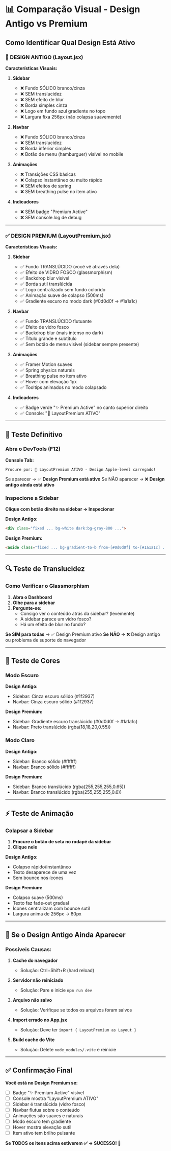# 📊 Comparação Visual - Design Antigo vs Premium

## Como Identificar Qual Design Está Ativo

### 🔴 DESIGN ANTIGO (Layout.jsx)

**Características Visuais:**

1. **Sidebar**
   - ❌ Fundo SÓLIDO branco/cinza
   - ❌ SEM translucidez
   - ❌ SEM efeito de blur
   - ❌ Borda simples cinza
   - ❌ Logo em fundo azul gradiente no topo
   - ❌ Largura fixa 256px (não colapsa suavemente)

2. **Navbar**
   - ❌ Fundo SÓLIDO branco/cinza
   - ❌ SEM translucidez
   - ❌ Borda inferior simples
   - ❌ Botão de menu (hamburguer) visível no mobile

3. **Animações**
   - ❌ Transições CSS básicas
   - ❌ Colapso instantâneo ou muito rápido
   - ❌ SEM efeitos de spring
   - ❌ SEM breathing pulse no item ativo

4. **Indicadores**
   - ❌ SEM badge "Premium Active"
   - ❌ SEM console.log de debug

---

### ✅ DESIGN PREMIUM (LayoutPremium.jsx)

**Características Visuais:**

1. **Sidebar**
   - ✅ Fundo TRANSLÚCIDO (você vê através dela)
   - ✅ Efeito de VIDRO FOSCO (glassmorphism)
   - ✅ Backdrop blur visível
   - ✅ Borda sutil translúcida
   - ✅ Logo centralizado sem fundo colorido
   - ✅ Animação suave de colapso (500ms)
   - ✅ Gradiente escuro no modo dark (#0d0d0f → #1a1a1c)

2. **Navbar**
   - ✅ Fundo TRANSLÚCIDO flutuante
   - ✅ Efeito de vidro fosco
   - ✅ Backdrop blur (mais intenso no dark)
   - ✅ Título grande e subtítulo
   - ✅ Sem botão de menu visível (sidebar sempre presente)

3. **Animações**
   - ✅ Framer Motion suaves
   - ✅ Spring physics naturais
   - ✅ Breathing pulse no item ativo
   - ✅ Hover com elevação 1px
   - ✅ Tooltips animados no modo colapsado

4. **Indicadores**
   - ✅ Badge verde "✨ Premium Active" no canto superior direito
   - ✅ Console: "🎨 LayoutPremium ATIVO"

---

## 🎯 Teste Definitivo

### Abra o DevTools (F12)

**Console Tab:**
```
Procure por: 🎨 LayoutPremium ATIVO - Design Apple-level carregado!
```

Se aparecer → ✅ **Design Premium está ativo**
Se NÃO aparecer → ❌ **Design antigo ainda está ativo**

### Inspecione a Sidebar

**Clique com botão direito na sidebar → Inspecionar**

**Design Antigo:**
```html
<div class="fixed ... bg-white dark:bg-gray-800 ...">
```

**Design Premium:**
```html
<aside class="fixed ... bg-gradient-to-b from-[#0d0d0f] to-[#1a1a1c] ... backdrop-blur-[22px] ...">
```

---

## 🔍 Teste de Translucidez

### Como Verificar o Glassmorphism

1. **Abra o Dashboard**
2. **Olhe para a sidebar**
3. **Pergunte-se:**
   - Consigo ver o conteúdo atrás da sidebar? (levemente)
   - A sidebar parece um vidro fosco?
   - Há um efeito de blur no fundo?

**Se SIM para todas** → ✅ Design Premium ativo
**Se NÃO** → ❌ Design antigo ou problema de suporte do navegador

---

## 🎨 Teste de Cores

### Modo Escuro

**Design Antigo:**
- Sidebar: Cinza escuro sólido (#1f2937)
- Navbar: Cinza escuro sólido (#1f2937)

**Design Premium:**
- Sidebar: Gradiente escuro translúcido (#0d0d0f → #1a1a1c)
- Navbar: Preto translúcido (rgba(18,18,20,0.55))

### Modo Claro

**Design Antigo:**
- Sidebar: Branco sólido (#ffffff)
- Navbar: Branco sólido (#ffffff)

**Design Premium:**
- Sidebar: Branco translúcido (rgba(255,255,255,0.65))
- Navbar: Branco translúcido (rgba(255,255,255,0.6))

---

## ⚡ Teste de Animação

### Colapsar a Sidebar

1. **Procure o botão de seta no rodapé da sidebar**
2. **Clique nele**

**Design Antigo:**
- Colapso rápido/instantâneo
- Texto desaparece de uma vez
- Sem bounce nos ícones

**Design Premium:**
- Colapso suave (500ms)
- Texto faz fade-out gradual
- Ícones centralizam com bounce sutil
- Largura anima de 256px → 80px

---

## 🚨 Se o Design Antigo Ainda Aparecer

### Possíveis Causas:

1. **Cache do navegador**
   - Solução: Ctrl+Shift+R (hard reload)

2. **Servidor não reiniciado**
   - Solução: Pare e inicie `npm run dev`

3. **Arquivo não salvo**
   - Solução: Verifique se todos os arquivos foram salvos

4. **Import errado no App.jsx**
   - Solução: Deve ter `import { LayoutPremium as Layout }`

5. **Build cache do Vite**
   - Solução: Delete `node_modules/.vite` e reinicie

---

## ✅ Confirmação Final

**Você está no Design Premium se:**

- [ ] Badge "✨ Premium Active" visível
- [ ] Console mostra "LayoutPremium ATIVO"
- [ ] Sidebar é translúcida (vidro fosco)
- [ ] Navbar flutua sobre o conteúdo
- [ ] Animações são suaves e naturais
- [ ] Modo escuro tem gradiente
- [ ] Hover mostra elevação sutil
- [ ] Item ativo tem brilho pulsante

**Se TODOS os itens acima estiverem ✅ → SUCESSO! 🎉**
